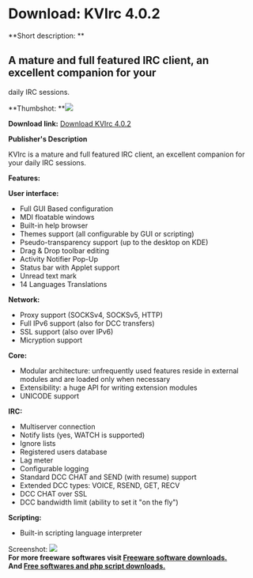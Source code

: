 # Download: KVIrc 4.0.2

**Short description: **

## A mature and full featured IRC client, an excellent companion for your
daily IRC sessions.

  
**Thumbshot: **![](http://www.freewarefiles.com/screenshot/kvirc_md.jpg)   
  
**Download link:** [Download KVIrc 4.0.2](http://freesoftwares.boysofts.com/KVIrc_program_58948.html)  
  

**Publisher's Description**  
  

KVIrc is a mature and full featured IRC client, an excellent companion for
your daily IRC sessions.

**Features:**

**User interface:**

  * Full GUI Based configuration 
  * MDI floatable windows 
  * Built-in help browser 
  * Themes support (all configurable by GUI or scripting) 
  * Pseudo-transparency support (up to the desktop on KDE) 
  * Drag & Drop toolbar editing 
  * Activity Notifier Pop-Up 
  * Status bar with Applet support 
  * Unread text mark 
  * 14 Languages Translations 

**Network:**

  * Proxy support (SOCKSv4, SOCKSv5, HTTP) 
  * Full IPv6 support (also for DCC transfers) 
  * SSL support (also over IPv6) 
  * Micryption support 

**Core:**

  * Modular architecture: unfrequently used features reside in external modules and are loaded only when necessary 
  * Extensibility: a huge API for writing extension modules 
  * UNICODE support 

**IRC:**

  * Multiserver connection 
  * Notify lists (yes, WATCH is supported) 
  * Ignore lists 
  * Registered users database 
  * Lag meter 
  * Configurable logging 
  * Standard DCC CHAT and SEND (with resume) support 
  * Extended DCC types: VOICE, RSEND, GET, RECV 
  * DCC CHAT over SSL 
  * DCC bandwidth limit (ability to set it "on the fly") 

**Scripting:**

  * Built-in scripting language interpreter 

  
  
Screenshot: ![](http://www.freewarefiles.com/screenshot/kvirc.jpg)  
**For more freeware softwares visit [Freeware software downloads.](http://freesoftwares.boysofts.com/)**   
**And [Free softwares and php script downloads.](http://www.boysofts.com/)**

